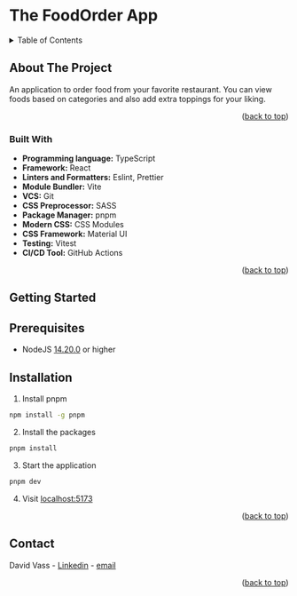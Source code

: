 <a name="readme-top"></a>
# The FoodOrder App

<!-- TABLE OF CONTENTS -->
<details>
  <summary>Table of Contents</summary>
  <ol>
    <li>
      <a href="#about-the-project">About The Project</a>
      <ul>
        <li><a href="#built-with">Built With</a></li>
      </ul>
    </li>
    <li>
      <a href="#getting-started">Getting Started</a>
      <ul>
        <li><a href="#prerequisites">Prerequisites</a></li>
        <li><a href="#installation">Installation</a></li>
      </ul>
    </li>
    <li><a href="#contact">Contact</a></li>
  </ol>
</details>

<!-- ABOUT THE PROJECT -->

## About The Project

<a name="about-the-project"></a>

An application to order food from your favorite  restaurant. 
You can view foods based on categories and also add extra toppings for your liking.

<p align="right">(<a href="#readme-top">back to top</a>)</p>

### Built With

<a name="built-with"></a>

* **Programming language:** TypeScript
* **Framework:** React
* **Linters and Formatters:** Eslint, Prettier
* **Module Bundler:** Vite
* **VCS:** Git
* **CSS Preprocessor:** SASS
* **Package Manager:** pnpm
* **Modern CSS:** CSS Modules
* **CSS Framework:** Material UI
* **Testing:** Vitest
* **CI/CD Tool:** GitHub Actions

<p align="right">(<a href="#readme-top">back to top</a>)</p>

## Getting Started

<a name="getting-started"></a>

## Prerequisites

<a name="prerequisites"></a>

* NodeJS [14.20.0](https://nodejs.org/download/release/v14.20.0/) or higher

## Installation

<a name="installation"></a>
1. Install pnpm
```sh
npm install -g pnpm
```
2. Install the packages
```sh
pnpm install
```
3. Start the application
```sh
pnpm dev
```
4. Visit [localhost:5173](http://localhost:5173)

<p align="right">(<a href="#readme-top">back to top</a>)</p>

## Contact

<a name="contact"></a>

David Vass - [Linkedin](https://www.linkedin.com/in/d%C3%A1vid-vass-aa716b1b6/) - [email](mailto:david19940607@gmail.com)

<p align="right">(<a href="#readme-top">back to top</a>)</p>
